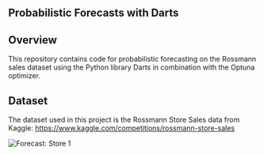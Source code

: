## Probabilistic Forecasts with Darts

## Overview
This repository contains code for probabilistic forecasting on the Rossmann sales dataset using the Python library Darts in combination with the Optuna optimizer.

## Dataset
The dataset used in this project is the Rossmann Store Sales data from Kaggle:
https://www.kaggle.com/competitions/rossmann-store-sales

![Forecast: Store 1](https://github.com/juste97/darts-pipeline/blob/main/data/plots/prob_forecast_store_1.png?raw=true)
